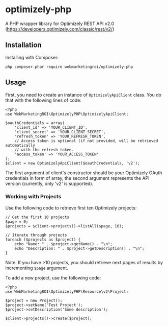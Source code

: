 # optimizely-php

A PHP wrapper library for Optimizely REST API v2.0 (https://developers.optimizely.com/classic/rest/v2/)

## Installation

Installing with Composer:

`php composer.phar require webmarketingroi/optimizely-php`

## Usage

First, you need to create an instance of `OptimizelyApiClient` class. You do that
with the following lines of code:

```
<?php
use WebMarketingROI\OptimizelyPHP\OptimizelyApiClient;

$oauthCredentials = array(
    'client_id' => 'YOUR_CLIENT_ID',
    'client_secret' => 'YOUR_CLIENT_SECRET',
    'refresh_token' => 'YOUR_REFRESH_TOKEN',
    // Access token is optional (if not provided, will be retrieved automatically
    // with the refresh token.
    'access_token' => 'YOUR_ACCESS_TOKEN'
);
$client = new OptimizelyApiClient($oauthCredentials, 'v2');
```

The first argument of client's constructor should be your Optimizely OAuth 
credentials in form of array, the second argument represents the API version 
(currently, only 'v2' is supported).

### Working with Projects

Use the following code to retrieve first ten Optimizely projects:

```
// Get the first 10 projects
$page = 0;
$projects = $client->projects()->listAll($page, 10);

// Iterate through projects
foreach ($projects as $project) {
    echo "Name: " . $project->getName() . "\n";
    echo "Description: " . $project->getDescription() . "\n";
}
```

Note: If you have >10 projects, you should retrieve next pages of results by 
incrementing `$page` argument.

To add a new project, use the following code:

```
<?php
use WebMarketingROI\OptimizelyPHP\Resource\v2\Project;

$project = new Project();
$project->setName('Test Project');
$project->setDescription('Some description');

$client->projects()->create($project);
```

